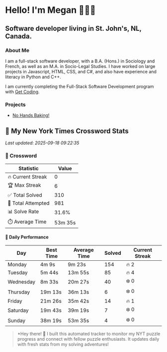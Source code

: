 # Hello! I'm Megan 👩🏻‍💻

## Software developer living in St. John's, NL, Canada.

### About Me

<p>I am a full-stack software developer, with a B.A. (Hons.) in Sociology and French, as well as an M.A. in Socio-Legal Studies. I have worked on large projects in Javascript, HTML, CSS, and C#, and also have experience and literacy in Python and C++.</p>

I am currently completing the Full-Stack Software Development program with [Get Coding](https://www.getcoding.ca/).

### Projects

* [No Hands Baking!](https://mpartificer.github.io/NoHandsBaking/)

<!-- NYT_STATS_START -->
## 🧩 My New York Times Crossword Stats

*Last updated: 2025-09-18 09:22:35*

### 🎯 Crossword

| Statistic | Value |
|-----------|-------|
| 🔥 Current Streak | 0 |
| 🏆 Max Streak | 6 |
| ✅ Total Solved | 310 |
| 🎲 Total Attempted | 981 |
| 📊 Solve Rate | 31.6% |
| ⏱️ Average Time | 53m 35s |

#### 📅 Daily Performance

| Day | Best Time | Average Time | Solved | Current Streak |
|-----|-----------|--------------|--------|----------------|
| Monday | 4m 9s | 9m 23s | 154 | 🔥 2 |
| Tuesday | 5m 44s | 13m 55s | 85 | 🔥 4 |
| Wednesday | 8m 33s | 20m 27s | 40 | ❄️ 0 |
| Thursday | 19m 13s | 36m 13s | 6 | ❄️ 0 |
| Friday | 21m 26s | 35m 42s | 14 | 🔥 1 |
| Saturday | 19m 43s | 39m 19s | 7 | ❄️ 0 |
| Sunday | 38m 19s | 53m 35s | 4 | ❄️ 0 |


<!-- NYT_STATS_END -->

> *Hey there! 👋 I built this automated tracker to monitor my NYT puzzle progress and connect with fellow puzzle enthusiasts. It updates daily with fresh stats from my solving adventures!
